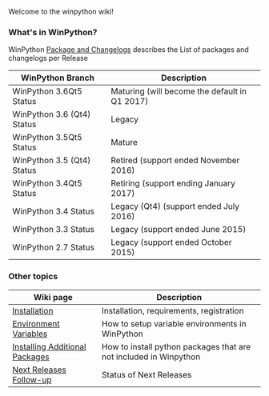 Welcome to the winpython wiki!
### What's in WinPython?

WinPython [Package and Changelogs](https://github.com/winpython/winpython/tree/master/changelogs) describes the List of packages and changelogs per Release

WinPython Branch | Description
----------|------------
WinPython 3.6Qt5 Status | Maturing (will become the default in Q1 2017)
WinPython 3.6 (Qt4) Status | Legacy 
WinPython 3.5Qt5 Status | Mature
WinPython 3.5 (Qt4) Status | Retired (support ended November 2016) 
WinPython 3.4Qt5 Status | Retiring (support ending January 2017) 
WinPython 3.4 Status | Legacy (Qt4) (support ended July 2016)
WinPython 3.3 Status | Legacy (support ended June 2015)
WinPython 2.7 Status | Legacy (support ended October 2015)

### Other topics

Wiki page | Description
----------|------------
[Installation](Installation) | Installation, requirements, registration
[Environment Variables](Environment) | How to setup variable environments in WinPython
[Installing Additional Packages](Installing-Additional-Packages) | How to install python packages that are not included in Winpython
[Next Releases Follow-up](https://github.com/winpython/winpython/milestones) | Status of Next Releases